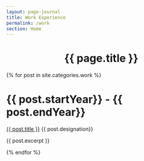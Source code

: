 ```yaml
---
layout: page-journal
title: Work Experience
permalink: /work
section: Home
---
```



<CENTER><h1 class="emphnext">{{ page.title }}</h1></CENTER>

{% for post in site.categories.work %}
<div class="section list">
  <h1>{{ post.startYear}} - {{ post.endYear}}</h1>
  <p class="line">
  <a class="title" href="{{ post.url }}">{{ post.title }}</a>
  <a class="comments">{{ post.designation}}</a>
  </p>
  <p class="excerpt">{{ post.excerpt }}</p>
</div>
{% endfor %}
  


<!-- 
  <p class="rss-subscribe">subscribe <a href="{{ "/feed.xml" | prepend: site.baseurl }}">via RSS</a></p>
 -->
